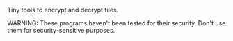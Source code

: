 Tiny tools to encrypt and decrypt files.

WARNING: These programs haven't been tested for their security. Don't use them for security-sensitive purposes.